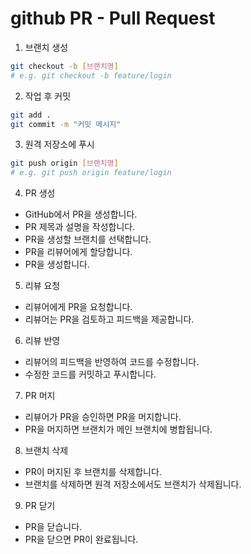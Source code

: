 # github PR - Pull Request

1. 브랜치 생성

```sh
git checkout -b [브랜치명]
# e.g. git checkout -b feature/login
```

2. 작업 후 커밋

```sh
git add .
git commit -m "커밋 메시지"
```

3. 원격 저장소에 푸시

```sh
git push origin [브랜치명]
# e.g. git push origin feature/login
```

4. PR 생성

- GitHub에서 PR을 생성합니다.
- PR 제목과 설명을 작성합니다.
- PR을 생성할 브랜치를 선택합니다.
- PR을 리뷰어에게 할당합니다.
- PR을 생성합니다.

5. 리뷰 요청

- 리뷰어에게 PR을 요청합니다.
- 리뷰어는 PR을 검토하고 피드백을 제공합니다.

6. 리뷰 반영

- 리뷰어의 피드백을 반영하여 코드를 수정합니다.
- 수정한 코드를 커밋하고 푸시합니다.

7. PR 머지

- 리뷰어가 PR을 승인하면 PR을 머지합니다.
- PR을 머지하면 브랜치가 메인 브랜치에 병합됩니다.

8. 브랜치 삭제

- PR이 머지된 후 브랜치를 삭제합니다.
- 브랜치를 삭제하면 원격 저장소에서도 브랜치가 삭제됩니다.

9. PR 닫기

- PR을 닫습니다.
- PR을 닫으면 PR이 완료됩니다.
